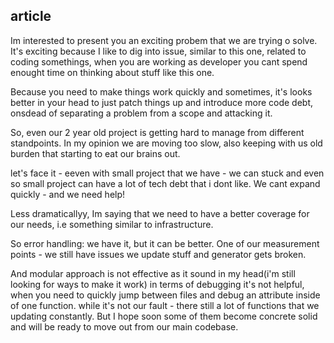 
## article 

Im interested to present you an exciting probem that we are trying o solve.
It's exciting because I like to dig into issue, similar to this one, related to coding somethings, when you are working as developer you cant spend enought time on thinking about stuff like this one.

Because you need to make things work quickly and sometimes, it's looks better in your head to just patch things up and introduce more code debt, onsdead of separating a problem from a scope and attacking it.

So, even our 2 year old project is getting hard to manage from different standpoints.
In my opinion we are moving too slow, also keeping with us old burden that starting to eat our brains out.

let's face it - eeven with small project that we have - we can stuck and even so small project can have a lot of tech debt that i dont like.
We cant expand quickly - and we need help!

Less dramaticallyy, Im saying that we need to have a better coverage for our needs, i.e something similar to infrastructure.


So error handling: we have it, but it can be better. One of our measurement points - we still have issues we update stuff and generator gets broken.



And modular approach is not effective as it sound in my head(i'm still looking for ways to make it work) in terms of debugging it's not helpful, when you need to quickly jump between files and debug an attribute inside of one function.
while it's not our fault - there still a lot of functions that we updating constantly.
But I hope soon some of them become concrete solid and will be ready to move out from our main codebase.
